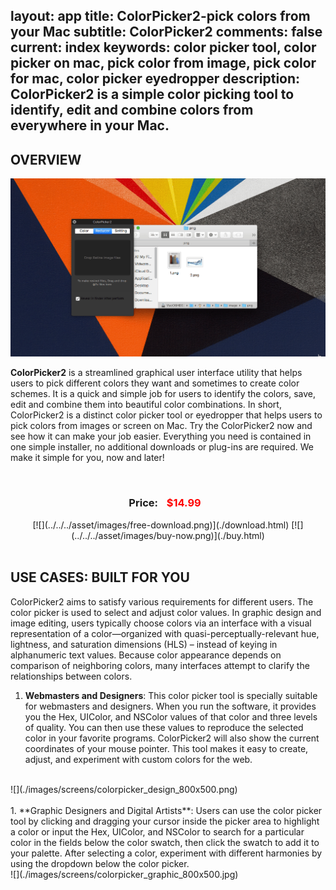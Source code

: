 layout: app
title: ColorPicker2-pick colors from your Mac
subtitle: ColorPicker2
comments: false
current: index
keywords: color picker tool, color picker on mac, pick color from image, pick color for mac, color picker eyedropper
description: ColorPicker2 is a simple color picking tool to identify, edit and combine colors from everywhere in your Mac.
---


## OVERVIEW

![](./images/screens/colopicker_interview.gif)

**ColorPicker2** is a streamlined graphical user interface utility that helps users to pick different colors they want and sometimes to create color schemes. It is a quick and simple job for users to identify the colors, save, edit and combine them into beautiful color combinations. In short, ColorPicker2 is a distinct color picker tool or eyedropper that helps users to pick colors from images or screen on Mac. Try the ColorPicker2 now and see how it can make your job easier. Everything you need is contained in one simple installer, no additional downloads or plug-ins are required. We make it simple for you, now and later!

<br>
<div class="buy">
<center><h3>Price: <span style="color: #f00; margin: 0 10px;">$14.99<br />
</span></h3>
[![](../../../asset/images/free-download.png)](./download.html) [![](../../../asset/images/buy-now.png)](./buy.html)</center>

<br>

## USE CASES: BUILT FOR YOU
 ColorPicker2 aims to satisfy various requirements for different users. The color picker is used to select and adjust color values. In graphic design and image editing, users typically choose colors via an interface with a visual representation of a color—organized with quasi-perceptually-relevant hue, lightness, and saturation dimensions (HLS) – instead of keying in alphanumeric text values. Because color appearance depends on comparison of neighboring colors, many interfaces attempt to clarify the relationships between colors.

1. **Webmasters and Designers**: This color picker tool is specially suitable for webmasters and designers. When you run the software, it provides you the Hex, UIColor, and NSColor values of that color and three levels of quality. You can then use these values to reproduce the selected color in your favorite programs. ColorPicker2 will also show the current coordinates of your mouse pointer. This tool makes it easy to create, adjust, and experiment with custom colors for the web.
<br>
![](./images/screens/colorpicker_design_800x500.png)
<br>
<br>
1. **Graphic Designers and Digital Artists**: Users can use the color picker tool by clicking and dragging your cursor inside the picker area to highlight a color or input the Hex, UIColor, and NSColor to search for a particular color in the fields below the color swatch, then click the swatch to add it to your palette. After selecting a color, experiment with different harmonies by using the dropdown below the color picker.
<br>
![](./images/screens/colorpicker_graphic_800x500.jpg)
<br>

